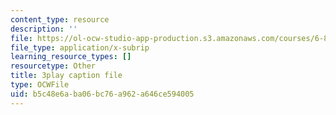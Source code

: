 ```yaml
---
content_type: resource
description: ''
file: https://ol-ocw-studio-app-production.s3.amazonaws.com/courses/6-832-underactuated-robotics-spring-2009/b5c48e6aba06bc76a962a646ce594005_7LLUz7A1--Q.srt
file_type: application/x-subrip
learning_resource_types: []
resourcetype: Other
title: 3play caption file
type: OCWFile
uid: b5c48e6a-ba06-bc76-a962-a646ce594005
---
```

